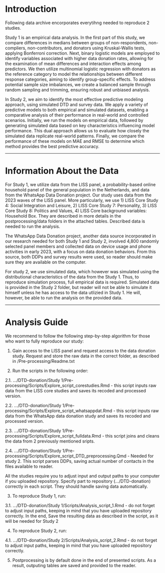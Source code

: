 # Introduction

Following data archive encorporates everytihng needed to reproduce 2 studies.

Study 1 is an empirical data analysis. In the first part of this study, we compare differences in medians between groups of non-respondents, non-compliers, non-contributors, and donators using Kruskal-Wallis tests, applying Bonferroni correction. Next, binary logistic models are employed to identify variables associated with higher data donation rates, allowing for the examination of mean differences and interaction effects among predictors. We then utilize multinomial logistic regression with donators as the reference category to model the relationships between different response categories, aiming to identify group-specific effects. To address potential sample size imbalances, we create a balanced sample through random sampling and trimming, ensuring robust and unbiased analysis.

In Study 2, we aim to identify the most effective predictive modeling approach, using simulated DTD and survey data. We apply a variety of predictive models to both empirical and simulated datasets, enabling a comparative analysis of their performance in real-world and controlled scenarios. Initially, we run the models on empirical data, followed by generating simulated data based on key characteristics influencing model performance. This dual approach allows us to evaluate how closely the simulated data replicate real-world patterns. Finally, we compare the performance of these models on MAE and RMSE to determine which method provides the best predictive accuracy.

___

# Information About the Data

For Study 1, we utilize data from the LISS panel, a probability-based online household panel of the general population in the Netherlands, and data from the WhatsApp Data Donation project. Our study uses data from the 2023 waves of the LISS panel. More particularly, we use 1) LISS Core Study 4: Social Integration and Leisure, 2) LISS Core Study 7: Personality, 3) LISS Core Study 8: Politics and Values, 4) LISS Core background variables: Household Box. They are described in more details in the postprocessing/data folders in the attached tables. Described data is needed to run the analysis.

The WhatsApp Data Donation project, another data source incorporated in our research needed for both Study 1 and Study 2, involved 4,800 randomly selected panel members and collected data on device usage and phone activities in early 2023, with a focus on data donation behaviors. From this source, both DDPs and survey results were used, so reader should make sure they are available on the computer. 

For study 2, we use simulated data, which however was simulated using the distributional characteristics of the data from the Study 1. Thus, to reproduce simulation process, full empirical data is required. Simulated data is provided in the Study 2 folder, but reader will not be able to simulate it himself unless he has access to the data utlizied in Study 1. He will, however, be able to run the analysis on the provided data. 
___

# Analysis Guide

We recommend to follow the following step-by-step algorithm for those who want to fully reproduce our study:

1) Gain access to the LISS panel and request access to the data donation study. Request and store the raw data in the correct folder, as described in /Pre-processing/Readme.txt

2) Run the scripts in the following order:
   
2.1. .../DTD-donation/Study 1/Pre-processing/Scripts/Explore_script_corestudies.Rmd - this script inputs raw data from the LISS core studies and saves its recoded and processed version. 

2.2. .../DTD-donation/Study 1/Pre-processing/Scripts/Explore_script_whatsappdat.Rmd  - this script inputs raw data from the WhatsApp data donation study and saves its recoded and processed version. 

2.3. .../DTD-donation/Study 1/Pre-processing/Scripts/Explore_script_fulldata.Rmd - this script joins and cleans the data from 2 previously mentioned sripts. 

2.4. .../DTD-donation/Study 1/Pre-processing/Scripts/Explore_script_DTD_preprocessing.Qmd - Needed for study 2. This script parses DDPs, saving actual number of contacts in the files available to reader.

All the studies require you to adjust input and output paths to your computer if you uploaded repository. Specify part to repository (.../DTD-donation) correctly in each script. They should handle saving data automatically. 

3) To reproduce Study 1, run:
   
3.1. .../DTD-donation/Study 1/Scripts/Analysis_script_1.Rmd - do not forget to adjust input paths, keeping in mind that you have uploaded repository correctly.
In the end, Save the resulting data as described in the script, as it will be needed for Study 2

4) To reproduce Study 2, run:
   
4.1. .../DTD-donation/Study 2/Scripts/Analysis_script_2.Rmd - do not forget to adjust input paths, keeping in mind that you have uploaded repository correctly.

5) Postprocessing is by default done in the end of presented scripts. As a result, outputing tables are saved and provided to the reader.  



